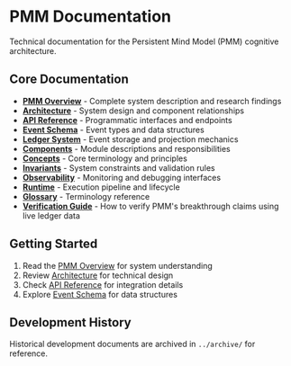 # PMM Documentation

Technical documentation for the Persistent Mind Model (PMM) cognitive architecture.

## Core Documentation

- **[PMM Overview](Persistent%20Mind%20Model%20(PMM)%20-%20A%20Concise%20Overview%20of%20the%20Proposition.md)** - Complete system description and research findings
- **[Architecture](ARCHITECTURE.md)** - System design and component relationships  
- **[API Reference](API.md)** - Programmatic interfaces and endpoints
- **[Event Schema](EVENTS.md)** - Event types and data structures
- **[Ledger System](LEDGER.md)** - Event storage and projection mechanics
- **[Components](COMPONENTS.md)** - Module descriptions and responsibilities
- **[Concepts](CONCEPTS.md)** - Core terminology and principles
- **[Invariants](INVARIANTS.md)** - System constraints and validation rules
- **[Observability](OBSERVABILITY.md)** - Monitoring and debugging interfaces
- **[Runtime](RUNTIME.md)** - Execution pipeline and lifecycle
- **[Glossary](GLOSSARY.md)** - Terminology reference
- **[Verification Guide](VERIFICATION_GUIDE.md)** - How to verify PMM's breakthrough claims using live ledger data

## Getting Started

1. Read the [PMM Overview](Persistent%20Mind%20Model%20(PMM)%20-%20A%20Concise%20Overview%20of%20the%20Proposition.md) for system understanding
2. Review [Architecture](ARCHITECTURE.md) for technical design
3. Check [API Reference](API.md) for integration details
4. Explore [Event Schema](EVENTS.md) for data structures

## Development History

Historical development documents are archived in `../archive/` for reference.
